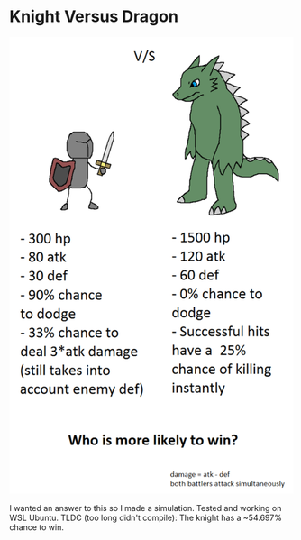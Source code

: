 # Knight Versus Dragon

![alt text](https://raw.githubusercontent.com/adverseengineer/knight-vs-dragon/main/image.png)

I wanted an answer to this so I made a simulation.
Tested and working on WSL Ubuntu.
TLDC (too long didn't compile): The knight has a ~54.697% chance to win.
